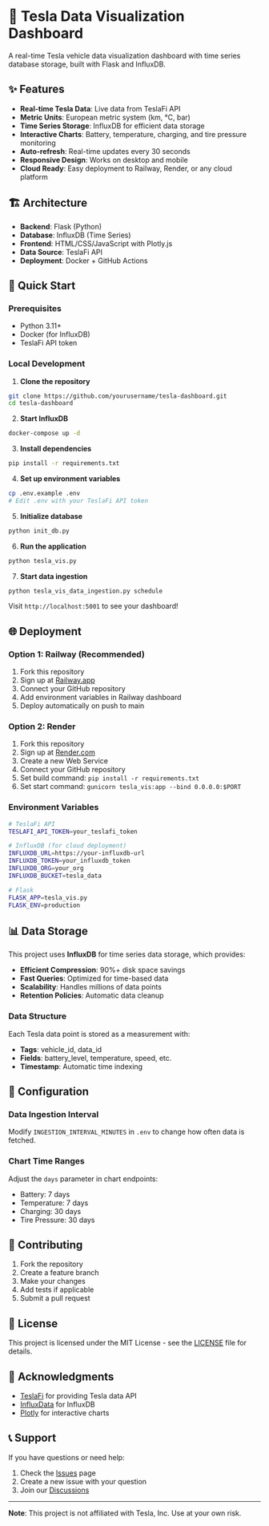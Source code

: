 # 🚗 Tesla Data Visualization Dashboard

A real-time Tesla vehicle data visualization dashboard with time series database storage, built with Flask and InfluxDB.

## ✨ Features

- **Real-time Tesla Data**: Live data from TeslaFi API
- **Metric Units**: European metric system (km, °C, bar)
- **Time Series Storage**: InfluxDB for efficient data storage
- **Interactive Charts**: Battery, temperature, charging, and tire pressure monitoring
- **Auto-refresh**: Real-time updates every 30 seconds
- **Responsive Design**: Works on desktop and mobile
- **Cloud Ready**: Easy deployment to Railway, Render, or any cloud platform

## 🏗️ Architecture

- **Backend**: Flask (Python)
- **Database**: InfluxDB (Time Series)
- **Frontend**: HTML/CSS/JavaScript with Plotly.js
- **Data Source**: TeslaFi API
- **Deployment**: Docker + GitHub Actions

## 🚀 Quick Start

### Prerequisites
- Python 3.11+
- Docker (for InfluxDB)
- TeslaFi API token

### Local Development

1. **Clone the repository**
```bash
git clone https://github.com/yourusername/tesla-dashboard.git
cd tesla-dashboard
```

2. **Start InfluxDB**
```bash
docker-compose up -d
```

3. **Install dependencies**
```bash
pip install -r requirements.txt
```

4. **Set up environment variables**
```bash
cp .env.example .env
# Edit .env with your TeslaFi API token
```

5. **Initialize database**
```bash
python init_db.py
```

6. **Run the application**
```bash
python tesla_vis.py
```

7. **Start data ingestion**
```bash
python tesla_vis_data_ingestion.py schedule
```

Visit `http://localhost:5001` to see your dashboard!

## 🌐 Deployment

### Option 1: Railway (Recommended)

1. Fork this repository
2. Sign up at [Railway.app](https://railway.app)
3. Connect your GitHub repository
4. Add environment variables in Railway dashboard
5. Deploy automatically on push to main

### Option 2: Render

1. Fork this repository
2. Sign up at [Render.com](https://render.com)
3. Create a new Web Service
4. Connect your GitHub repository
5. Set build command: `pip install -r requirements.txt`
6. Set start command: `gunicorn tesla_vis:app --bind 0.0.0.0:$PORT`

### Environment Variables

```bash
# TeslaFi API
TESLAFI_API_TOKEN=your_teslafi_token

# InfluxDB (for cloud deployment)
INFLUXDB_URL=https://your-influxdb-url
INFLUXDB_TOKEN=your_influxdb_token
INFLUXDB_ORG=your_org
INFLUXDB_BUCKET=tesla_data

# Flask
FLASK_APP=tesla_vis.py
FLASK_ENV=production
```

## 📊 Data Storage

This project uses **InfluxDB** for time series data storage, which provides:

- **Efficient Compression**: 90%+ disk space savings
- **Fast Queries**: Optimized for time-based data
- **Scalability**: Handles millions of data points
- **Retention Policies**: Automatic data cleanup

### Data Structure

Each Tesla data point is stored as a measurement with:
- **Tags**: vehicle_id, data_id
- **Fields**: battery_level, temperature, speed, etc.
- **Timestamp**: Automatic time indexing

## 🔧 Configuration

### Data Ingestion Interval
Modify `INGESTION_INTERVAL_MINUTES` in `.env` to change how often data is fetched.

### Chart Time Ranges
Adjust the `days` parameter in chart endpoints:
- Battery: 7 days
- Temperature: 7 days  
- Charging: 30 days
- Tire Pressure: 30 days

## 🤝 Contributing

1. Fork the repository
2. Create a feature branch
3. Make your changes
4. Add tests if applicable
5. Submit a pull request

## 📝 License

This project is licensed under the MIT License - see the [LICENSE](LICENSE) file for details.

## 🙏 Acknowledgments

- [TeslaFi](https://www.teslafi.com/) for providing Tesla data API
- [InfluxData](https://www.influxdata.com/) for InfluxDB
- [Plotly](https://plotly.com/) for interactive charts

## 📞 Support

If you have questions or need help:
1. Check the [Issues](https://github.com/yourusername/tesla-dashboard/issues) page
2. Create a new issue with your question
3. Join our [Discussions](https://github.com/yourusername/tesla-dashboard/discussions)

---

**Note**: This project is not affiliated with Tesla, Inc. Use at your own risk. 